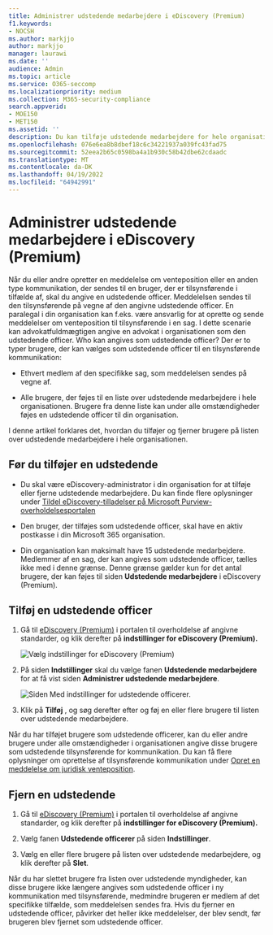 ```yaml
---
title: Administrer udstedende medarbejdere i eDiscovery (Premium)
f1.keywords:
- NOCSH
ms.author: markjjo
author: markjjo
manager: laurawi
ms.date: ''
audience: Admin
ms.topic: article
ms.service: O365-seccomp
ms.localizationpriority: medium
ms.collection: M365-security-compliance
search.appverid:
- MOE150
- MET150
ms.assetid: ''
description: Du kan tilføje udstedende medarbejdere for hele organisationen i eDiscovery (Premium), så de under alle omstændigheder kan føjes til enhver form for kommunikation i din organisation.
ms.openlocfilehash: 076e6ea8b8dbef18c6c34221937a039fc43fad75
ms.sourcegitcommit: 52eea2b65c0598ba4a1b930c58b42dbe62cdaadc
ms.translationtype: MT
ms.contentlocale: da-DK
ms.lasthandoff: 04/19/2022
ms.locfileid: "64942991"
---
```

# <a name="manage-issuing-officers-in-ediscovery-premium"></a>Administrer udstedende medarbejdere i eDiscovery (Premium)

Når du eller andre opretter en meddelelse om venteposition eller en anden type kommunikation, der sendes til en bruger, der er tilsynsførende i tilfælde af, skal du angive en udstedende officer. Meddelelsen sendes til den tilsynsførende på vegne af den angivne udstedende officer. En paralegal i din organisation kan f.eks. være ansvarlig for at oprette og sende meddelelser om venteposition til tilsynsførende i en sag. I dette scenarie kan advokatfuldmægtigen angive en advokat i organisationen som den udstedende officer. Who kan angives som udstedende officer? Der er to typer brugere, der kan vælges som udstedende officer til en tilsynsførende kommunikation:

- Ethvert medlem af den specifikke sag, som meddelelsen sendes på vegne af.

- Alle brugere, der føjes til en liste over udstedende medarbejdere i hele organisationen. Brugere fra denne liste kan under alle omstændigheder føjes en udstedende officer til din organisation.

I denne artikel forklares det, hvordan du tilføjer og fjerner brugere på listen over udstedende medarbejdere i hele organisationen.

## <a name="before-you-add-an-issuing-officer"></a>Før du tilføjer en udstedende

- Du skal være eDiscovery-administrator i din organisation for at tilføje eller fjerne udstedende medarbejdere. Du kan finde flere oplysninger under [Tildel eDiscovery-tilladelser på Microsoft Purview-overholdelsesportalen](assign-ediscovery-permissions.md)  

- Den bruger, der tilføjes som udstedende officer, skal have en aktiv postkasse i din Microsoft 365 organisation.

- Din organisation kan maksimalt have 15 udstedende medarbejdere. Medlemmer af en sag, der kan angives som udstedende officer, tælles ikke med i denne grænse. Denne grænse gælder kun for det antal brugere, der kan føjes til siden **Udstedende medarbejdere** i eDiscovery (Premium).

## <a name="add-an-issuing-officer"></a>Tilføj en udstedende officer

1. Gå til [eDiscovery (Premium)](https://go.microsoft.com/fwlink/p/?linkid=2173764) i portalen til overholdelse af angivne standarder, og klik derefter på **indstillinger for eDiscovery (Premium).**

   ![Vælg indstillinger for eDiscovery (Premium)](..\media\HistoricalVersions1.png)

2. På siden **Indstillinger** skal du vælge fanen **Udstedende medarbejdere** for at få vist siden **Administrer udstedende medarbejdere**.

   ![Siden Med indstillinger for udstedende officerer.](..\media\AeDIssuingOfficers1.png)

3. Klik på **Tilføj** , og søg derefter efter og føj en eller flere brugere til listen over udstedende medarbejdere.

Når du har tilføjet brugere som udstedende officerer, kan du eller andre brugere under alle omstændigheder i organisationen angive disse brugere som udstedende tilsynsførende for kommunikation. Du kan få flere oplysninger om oprettelse af tilsynsførende kommunikation under [Opret en meddelelse om juridisk venteposition](create-hold-notification.md).

## <a name="remove-an-issuing-officer"></a>Fjern en udstedende

1. Gå til [eDiscovery (Premium)](https://go.microsoft.com/fwlink/p/?linkid=2173764) i portalen til overholdelse af angivne standarder, og klik derefter på **indstillinger for eDiscovery (Premium).**

2. Vælg fanen **Udstedende officerer** på siden **Indstillinger**.

3. Vælg en eller flere brugere på listen over udstedende medarbejdere, og klik derefter på **Slet**.

Når du har slettet brugere fra listen over udstedende myndigheder, kan disse brugere ikke længere angives som udstedende officer i ny kommunikation med tilsynsførende, medmindre brugeren er medlem af det specifikke tilfælde, som meddelelsen sendes fra. Hvis du fjerner en udstedende officer, påvirker det heller ikke meddelelser, der blev sendt, før brugeren blev fjernet som udstedende officer.
